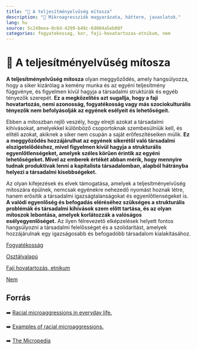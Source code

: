 ```yaml
---
title: "🚫 A teljesítményelvűség mítosza"
description: "🚫 Mikroagressziók magyarázata, háttere, javaslatok."
lang: hu
source: 5c249eea-0c6d-4299-b49c-6d004a5eb08f
categories: fogyatekossag, kor, faji-hovatartozas-etnikum, nem
---
```


<div class="wiki-content agression-title">

# 🚫 A teljesítményelvűség mítosza

**A teljesítményelvűség mítosza** olyan meggyőződés, amely hangsúlyozza, hogy a siker kizárólag a kemény munka és az egyéni teljesítmény függvénye, és figyelmen kívül hagyja a társadalmi struktúrák és egyéb tényezők szerepét. **Ez a megközelítés azt sugallja, hogy a faji hovatartozás, nemi azonosság, fogyatékosság vagy más szociokulturális tényezők nem befolyásolják az egyének esélyeit és lehetőségeit.**

Ebben a mítoszban rejlő veszély, hogy elrejti azokat a társadalmi kihívásokat, amelyekkel különböző csoportoknak szembesülniük kell, és elítéli azokat, akiknek a siker nem csupán a saját erőfeszítéseiken múlik. **Ez a meggyőződés hozzájárulhat az egyének sikerétől való társadalmi elszigetelődéshez, mivel figyelmen kívül hagyja a strukturális egyenlőtlenségeket, amelyek széles körűen érintik az egyéni lehetőségeket. Mivel az emberek értékét abban mérik, hogy mennyire tudnak produktívak lenni a kapitalista társadalomban, alapból hátrányba helyezi a társadalmi kisebbségeket.**

Az olyan kifejezések és elvek támogatása, amelyek a teljesítményelvűség mítoszára épülnek, nemcsak egyénekre nehezedő nyomást hoznak létre, hanem erősítik a társadalmi igazságtalanságokat és egyenlőtlenségeket is. **A valódi egyenlőség és befogadás eléréséhez szükséges a strukturális problémák és társadalmi kihívások szem előtt tartása, és az olyan mítoszok lebontása, amelyek korlátozzák a valóságos esélyegyenlőséget.** Az ilyen félrevezető elképzelések helyett fontos hangsúlyozni a társadalmi felelősséget és a szolidaritást, amelyek hozzájárulnak egy igazságosabb és befogadóbb társadalom kialakításához.


<div class="categories">

[Fogyatékosság](/#/entry?id=fogyatekossag)

[Osztályalapú](/#/entry?id=kor)

[Faji hovatartozás, etnikum](/#/entry?id=faji-hovatartozas-etnikum)

[Nem](/#/entry?id=nem)

</div>

## Forrás

➡️ [Racial microaggressions in everyday life.](https://auburn.edu/equitytaskforce/pdf/Racial_MicroaggressionsshortVersion.pdf)


➡️ [Examples of racial microaggressions.](https://sph.umn.edu/site/docs/hewg/microaggressions.pdf)


➡️ [The Micropedia](https://www.themicropedia.org/)


</div>